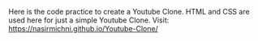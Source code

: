 Here is the code practice to create a Youtube Clone. HTML and CSS are used here for just a simple Youtube Clone.
Visit: https://nasirmichni.github.io/Youtube-Clone/
